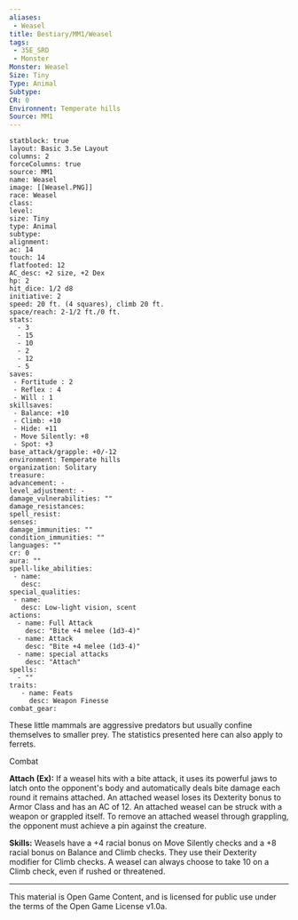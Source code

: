 ```yaml
---
aliases:
 - Weasel
title: Bestiary/MM1/Weasel
tags: 
 - 35E_SRD
 - Monster
Monster: Weasel
Size: Tiny
Type: Animal
Subtype: 
CR: 0
Environnent: Temperate hills
Source: MM1
---
```


```statblock
statblock: true
layout: Basic 3.5e Layout
columns: 2
forceColumns: true
source: MM1 
name: Weasel
image: [[Weasel.PNG]]
race: Weasel
class: 
level: 
size: Tiny
type: Animal
subtype: 
alignment: 
ac: 14
touch: 14
flatfooted: 12
AC_desc: +2 size, +2 Dex
hp: 2
hit_dice: 1/2 d8
initiative: 2
speed: 20 ft. (4 squares), climb 20 ft.
space/reach: 2-1/2 ft./0 ft.
stats:
  - 3
  - 15
  - 10
  - 2
  - 12
  - 5
saves:
 - Fortitude : 2
 - Reflex : 4
 - Will : 1
skillsaves:
 - Balance: +10
 - Climb: +10
 - Hide: +11
 - Move Silently: +8
 - Spot: +3
base_attack/grapple: +0/-12
environment: Temperate hills
organization: Solitary
treasure: 
advancement: -
level_adjustment: -
damage_vulnerabilities: ""
damage_resistances: 
spell_resist: 
senses: 
damage_immunities: ""
condition_immunities: ""
languages: ""
cr: 0
aura: ""
spell-like_abilities:
 - name: 
   desc: 
special_qualities:
 - name:
   desc: Low-light vision, scent
actions:
  - name: Full Attack
    desc: "Bite +4 melee (1d3-4)"
  - name: Attack
    desc: "Bite +4 melee (1d3-4)"
  - name: special attacks
    desc: "Attach"
spells:
  - ""
traits:
   - name: Feats
     desc: Weapon Finesse
combat_gear:  
```


These little mammals are aggressive predators but usually confine themselves to smaller prey. The statistics presented here can also apply to ferrets.

Combat


**Attach (Ex):** If a weasel hits with a bite attack, it uses its powerful jaws to latch onto the opponent's body and automatically deals bite damage each round it remains attached. An attached weasel loses its Dexterity bonus to Armor Class and has an AC of 12. An attached weasel can be struck with a weapon or grappled itself. To remove an attached weasel through grappling, the opponent must achieve a pin against the creature.


**Skills:** Weasels have a +4 racial bonus on Move Silently checks and a +8 racial bonus on Balance and Climb checks. They use their Dexterity modifier for Climb checks. A weasel can always choose to take 10 on a Climb check, even if rushed or threatened.

---

This material is Open Game Content, and is licensed for public use under the terms of the Open Game License v1.0a.
